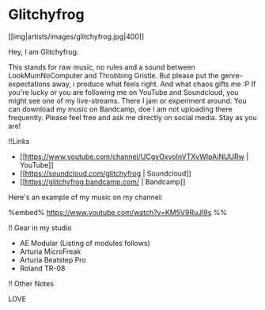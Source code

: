 # Glitchyfrog

[[img|artists/images/glitchyfrog.jpg|400]]

Hey, I am Glitchyfrog. 

This stands for raw music, no rules and a sound between LookMumNoComputer and Throbbing Gristle.
But please put the genre-expectations away, i produce what feels right. And what chaos gifts me :P
If you're lucky or you are following me on YouTube and Soundcloud, you might see one of my live-streams. There I jam or experiment around.
You can download my music on Bandcamp, doe I am not uploading there frequently. Please feel free and ask me directly on social media.
Stay as you are!

!!Links
* [[https://www.youtube.com/channel/UCgyOxyoInVTXyWIpAiNUURw | YouTube]]
* [[https://soundcloud.com/glitchyfrog | Soundcloud]]
* [[https://glitchyfrog.bandcamp.com/ | Bandcamp]]

Here's an example of my music on my channel:

%embed% https://www.youtube.com/watch?v=KM5V9RuJl9s %%

!! Gear in my studio

* AE Modular (Listing of modules follows)
* Arturia MicroFreak
* Arturia Beatstep Pro
* Roland TR-08

!! Other Notes

LOVE
